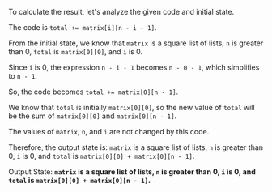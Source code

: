 To calculate the result, let's analyze the given code and initial state.

The code is `total += matrix[i][n - i - 1]`. 

From the initial state, we know that `matrix` is a square list of lists, `n` is greater than 0, `total` is `matrix[0][0]`, and `i` is 0.

Since `i` is 0, the expression `n - i - 1` becomes `n - 0 - 1`, which simplifies to `n - 1`.

So, the code becomes `total += matrix[0][n - 1]`.

We know that `total` is initially `matrix[0][0]`, so the new value of `total` will be the sum of `matrix[0][0]` and `matrix[0][n - 1]`.

The values of `matrix`, `n`, and `i` are not changed by this code.

Therefore, the output state is: `matrix` is a square list of lists, `n` is greater than 0, `i` is 0, and `total` is `matrix[0][0] + matrix[0][n - 1]`.

Output State: **`matrix` is a square list of lists, `n` is greater than 0, `i` is 0, and `total` is `matrix[0][0] + matrix[0][n - 1]`.**